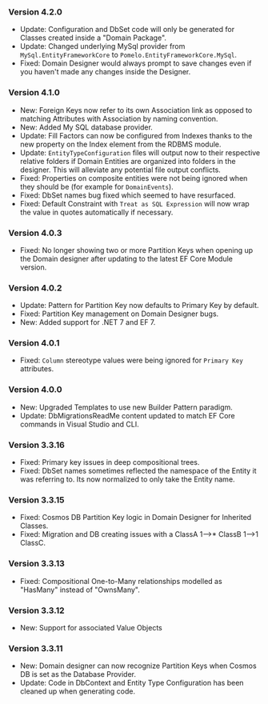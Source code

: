 ﻿### Version 4.2.0

- Update: Configuration and DbSet code will only be generated for Classes created inside a "Domain Package".
- Update: Changed underlying MySql provider from `MySql.EntityFrameworkCore` to `Pomelo.EntityFrameworkCore.MySql`.
- Fixed: Domain Designer would always prompt to save changes even if you haven't made any changes inside the Designer.

### Version 4.1.0

- New: Foreign Keys now refer to its own Association link as opposed to matching Attributes with Association by naming convention.
- New: Added My SQL database provider.
- Update: Fill Factors can now be configured from Indexes thanks to the new property on the Index element from the RDBMS module.
- Update: `EntityTypeConfiguration` files will output now to their respective relative folders if Domain Entities are organized into folders in the designer. This will alleviate any potential file output conflicts.
- Fixed: Properties on composite entities were not being ignored when they should be (for example for `DomainEvents`).
- Fixed: DbSet names bug fixed which seemed to have resurfaced.
- Fixed: Default Constraint with `Treat as SQL Expression` will now wrap the value in quotes automatically if necessary.

### Version 4.0.3

- Fixed: No longer showing two or more Partition Keys when opening up the Domain designer after updating to the latest EF Core Module version.

### Version 4.0.2

- Update: Pattern for Partition Key now defaults to Primary Key by default.
- Fixed: Partition Key management on Domain Designer bugs.
- New: Added support for .NET 7 and EF 7.

### Version 4.0.1

- Fixed: `Column` stereotype values were being ignored for `Primary Key` attributes.

### Version 4.0.0

- New: Upgraded Templates to use new Builder Pattern paradigm.
- Update: DbMigrationsReadMe content updated to match EF Core commands in Visual Studio and CLI.

### Version 3.3.16

* Fixed: Primary key issues in deep compositional trees.
* Fixed: DbSet names sometimes reflected the namespace of the Entity it was referring to. Its now normalized to only take the Entity name.

### Version 3.3.15

 * Fixed: Cosmos DB Partition Key logic in Domain Designer for Inherited Classes.
 * Fixed: Migration and DB creating issues with a ClassA 1-->* ClassB 1-->1 ClassC.

### Version 3.3.13
 
 * Fixed: Compositional One-to-Many relationships modelled as "HasMany" instead of "OwnsMany".

### Version 3.3.12
 
 * New: Support for associated Value Objects

### Version 3.3.11

 * New: Domain designer can now recognize Partition Keys when Cosmos DB is set as the Database Provider.
 * Update: Code in DbContext and Entity Type Configuration has been cleaned up when generating code.